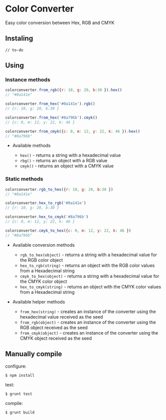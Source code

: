 # Color Converter

Easy color conversion between Hex, RGB and CMYK

## Instaling

```
// to-do
```

## Using

### Instance methods

```JavaScript
colorconverter.from_rgb({r: 10, g: 20, b:30 }).hex()
// "#0a141e"

colorconverter.from_hex('#0a141e').rgb()
// {r: 10, g: 20, b:30 }

colorconverter.from_hex('#8a796b').cmyk()
// {c: 0, m: 12, y: 22, k: 46 }

colorconverter.from_cmyk({c: 0, m: 12, y: 22, k: 46 }).hex()
// "#8a796b"
```

- Available methods

  - `hex()` - returns a string with a hexadecimal value
  - `rbg()` - returns an object with a RGB value
  - `cmyk()` - returns an object with a CMYK value

### Static methods

```JavaScript
colorconverter.rgb_to_hex({r: 10, g: 20, b:30 })
// "#0a141e"

colorconverter.hex_to_rgb('#0a141e')
// {r: 10, g: 20, b:30 }

colorconverter.hex_to_cmyk('#8a796b')
// {c: 0, m: 12, y: 22, k: 46 }

colorconverter.cmyk_to_hex({c: 0, m: 12, y: 22, k: 46 })
// "#8a796b"
```

- Available conversion methods

  - `rgb_to_hex(object)` - returns a string with a hexadecimal value for the RGB color object
  - `hex_to_rgb(string)` - returns an object with the RGB color values from a Hexadecimal string
  - `cmyk_to_hex(object)` - returns a string with a hexadecimal value for the CMYK color object
  - `hex_to_cmyk(string)` - returns an object with the CMYK color values from a Hexadecimal string

- Available helper methods

  - `from_hex(string)` - creates an instance of the converter using the hexadecimal value received as the seed
  - `from_rgb(object)` - creates an instance of the converter using the RGB object received as the seed
  - `from_cmyk(object)` - creates an instance of the converter using the CMYK object received as the seed

## Manually compile

configure:
```Shell
$ npm install
```

test:
```Shell
$ grunt test
```

compile:
```Shell
$ grunt build
```
